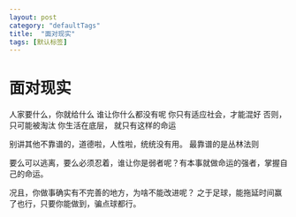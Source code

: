 ```yaml
---
layout: post
category: "defaultTags"
title:  "面对现实"
tags: [默认标签]
---
```

# 面对现实

人家要什么，你就给什么
谁让你什么都没有呢
你只有适应社会，才能混好
否则，只可能被淘汰
你生活在底层， 就只有这样的命运

别讲其他不靠谱的，道德啦，人性啦，统统没有用。
最靠谱的是丛林法则

要么可以逃离，要么必须忍着，谁让你是弱者呢？有本事就做命运的强者，掌握自己的命运。

况且，你做事确实有不完善的地方，为啥不能改进呢？
之于足球，能拖延时间赢了也行，只要你能做到，骗点球都行。
